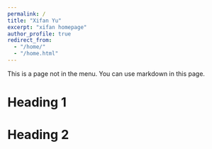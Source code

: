 ```yaml
---
permalink: /
title: "Xifan Yu"
excerpt: "xifan homepage"
author_profile: true
redirect_from: 
  - "/home/"
  - "/home.html"
---
```


This is a page not in the menu. You can use markdown in this page.

Heading 1
======

Heading 2
======

